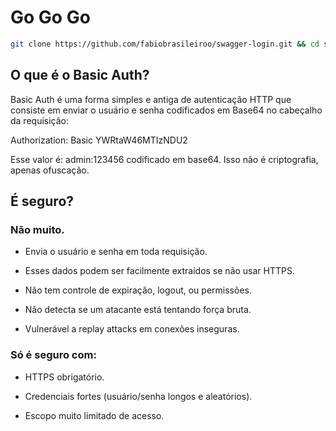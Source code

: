 # Go Go Go
``` bash
git clone https://github.com/fabiobrasileiroo/swagger-login.git && cd swagger-login && npm i && npm run dev
``` 
##  O que é o Basic Auth?

Basic Auth é uma forma simples e antiga de autenticação HTTP que consiste em enviar o usuário e senha codificados em Base64 no cabeçalho da requisição:

Authorization: Basic YWRtaW46MTIzNDU2

Esse valor é: admin:123456 codificado em base64. Isso não é criptografia, apenas ofuscação.

## É seguro?

### Não muito.

-  Envia o usuário e senha em toda requisição.

-  Esses dados podem ser facilmente extraídos se não usar HTTPS.

-  Não tem controle de expiração, logout, ou permissões.

-  Não detecta se um atacante está tentando força bruta.

-  Vulnerável a replay attacks em conexões inseguras.

### Só é seguro com:

-  HTTPS obrigatório.

-  Credenciais fortes (usuário/senha longos e aleatórios).

-  Escopo muito limitado de acesso.

